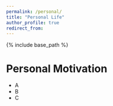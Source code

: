 ```yaml
---
permalink: /personal/
title: "Personal Life"
author_profile: true
redirect_from: 
---
```


{% include base_path %}


Personal Motivation
======
* A
* B
* C
